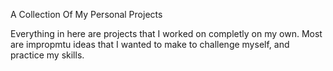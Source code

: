 A Collection Of My Personal Projects

Everything in here are projects that I worked on completly on my own. Most are impropmtu ideas that I wanted to make to challenge myself, and practice my skills.
